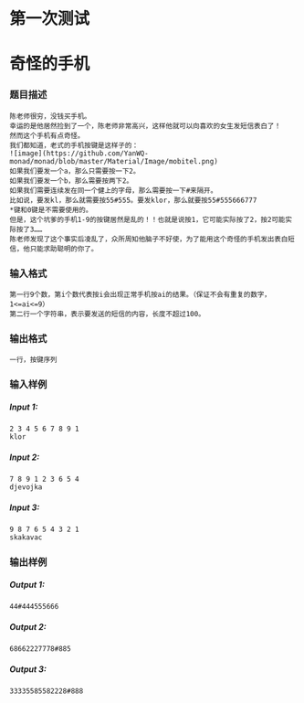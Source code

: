 第一次测试
==========
# 奇怪的手机
### 题目描述
	陈老师很穷，没钱买手机。
	幸运的是他居然捡到了一个，陈老师非常高兴，这样他就可以向喜欢的女生发短信表白了！
	然而这个手机有点奇怪。
	我们都知道，老式的手机按键是这样子的：
	![image](https://github.com/YanWQ-monad/monad/blob/master/Material/Image/mobitel.png)
	如果我们要发一个a，那么只需要按一下2。
	如果我们要发一个b，那么需要按两下2。
	如果我们需要连续发在同一个健上的字母，那么需要按一下#来隔开。
	比如说，要发kl，那么就需要按55#555。要发klor，那么就要按55#555666777
	*键和0键是不需要使用的。
	但是，这个坑爹的手机1-9的按键居然是乱的！！也就是说按1，它可能实际按了2，按2可能实际按了3……
	陈老师发现了这个事实后凌乱了，众所周知他脑子不好使，为了能用这个奇怪的手机发出表白短信，他只能求助聪明的你了。
### 输入格式
	第一行9个数，第i个数代表按i会出现正常手机按ai的结果。（保证不会有重复的数字，1<=ai<=9）
	第二行一个字符串，表示要发送的短信的内容，长度不超过100。
### 输出格式
	一行，按键序列
### 输入样例
##### Input 1:
	2 3 4 5 6 7 8 9 1
	klor
##### Input 2:
	7 8 9 1 2 3 6 5 4
	djevojka
##### Input 3:
	9 8 7 6 5 4 3 2 1
	skakavac
### 输出样例
##### Output 1:
	44#444555666
##### Output 2:
	68662227778#885
##### Output 3:
	33335585582228#888

